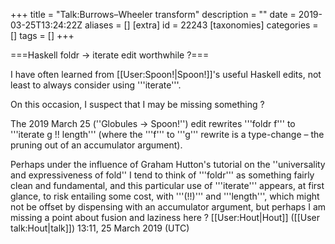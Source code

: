 +++
title = "Talk:Burrows–Wheeler transform"
description = ""
date = 2019-03-25T13:24:22Z
aliases = []
[extra]
id = 22243
[taxonomies]
categories = []
tags = []
+++

===Haskell foldr -> iterate edit worthwhile ?===

I have often learned from [[User:Spoon!|Spoon!]]'s useful Haskell edits, not least to always consider using '''iterate'''.

On this occasion, I suspect that I may be missing something ?

The 2019 March 25 (''Globules -> Spoon!'') edit rewrites '''foldr f''' to '''iterate g !! length''' (where the '''f''' to '''g''' rewrite is a type-change – the pruning out of an accumulator argument).

Perhaps under the influence of Graham Hutton's tutorial on the ''universality and expressiveness of fold'' I tend to think of '''foldr''' as something fairly clean and fundamental, and this particular use of '''iterate''' appears, at first glance, to risk entailing some cost, with '''(!!)''' and '''length''', which might not be offset by dispensing with an accumulator argument, but perhaps I am missing a point about fusion and laziness here ? [[User:Hout|Hout]] ([[User talk:Hout|talk]]) 13:11, 25 March 2019 (UTC)
